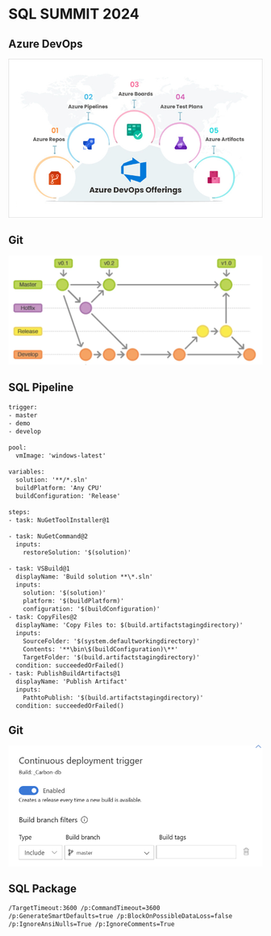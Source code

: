 # SQL SUMMIT 2024

## Azure DevOps
![Azure DevOps](AzureDevOps.png)

## Git
![Git Flow](Git.png)

## SQL Pipeline
```
trigger:
- master
- demo
- develop

pool:
  vmImage: 'windows-latest'

variables:
  solution: '**/*.sln'
  buildPlatform: 'Any CPU'
  buildConfiguration: 'Release'

steps:
- task: NuGetToolInstaller@1

- task: NuGetCommand@2
  inputs:
    restoreSolution: '$(solution)'

- task: VSBuild@1
  displayName: 'Build solution **\*.sln'
  inputs:
    solution: '$(solution)'
    platform: '$(buildPlatform)'
    configuration: '$(buildConfiguration)'
- task: CopyFiles@2
  displayName: 'Copy Files to: $(build.artifactstagingdirectory)'
  inputs:
    SourceFolder: '$(system.defaultworkingdirectory)'
    Contents: '**\bin\$(buildConfiguration)\**'
    TargetFolder: '$(build.artifactstagingdirectory)'
  condition: succeededOrFailed()
- task: PublishBuildArtifacts@1
  displayName: 'Publish Artifact'
  inputs:
    PathtoPublish: '$(build.artifactstagingdirectory)'
  condition: succeededOrFailed()

```

## Git
![Continue Deploy](Continue.png)

## SQL Package
```
/TargetTimeout:3600 /p:CommandTimeout=3600 /p:GenerateSmartDefaults=true /p:BlockOnPossibleDataLoss=false /p:IgnoreAnsiNulls=True /p:IgnoreComments=True

```

